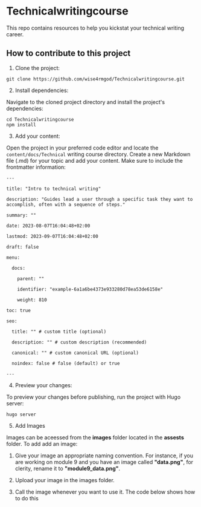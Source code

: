 # Technicalwritingcourse
 This repo contains resources to help you kickstat your technical writing career.

## How to contribute to this project
1. Clone the project:
```
git clone https://github.com/wise4rmgod/Technicalwritingcourse.git
```

2. Install dependencies:

Navigate to the cloned project directory and install the project's dependencies:
```
cd Technicalwritingcourse
npm install
```

3. Add your content:

Open the project in your preferred code editor and locate the `content/docs/Technical` writing course directory. Create a new Markdown file (.md) for your topic and add your content. 
Make sure to include the frontmatter information:
```
---

title: "Intro to technical writing"

description: "Guides lead a user through a specific task they want to accomplish, often with a sequence of steps."

summary: ""

date: 2023-08-07T16:04:48+02:00

lastmod: 2023-09-07T16:04:48+02:00

draft: false

menu:

  docs:

    parent: ""

    identifier: "example-6a1a6be4373e933280d78ea53de6158e"

    weight: 810

toc: true

seo:

  title: "" # custom title (optional)

  description: "" # custom description (recommended)

  canonical: "" # custom canonical URL (optional)

  noindex: false # false (default) or true

---
```

4. Preview your changes:

To preview your changes before publishing, run the project with Hugo server:
```
hugo server
```

5. Add Images

Images can be aceessed from the **images** folder located in the **assests** folder. To add add an image:

1. Give your image an appropriate naming convention.  For instance, if you are working on module 9 and you have an image called **"data.png"**, for clerity, rename it to **"module9_data.png"**.

1. Upload your image in the images folder. 

1. Call the image whenever you want to use it. The code below shows how to do this

```


```
